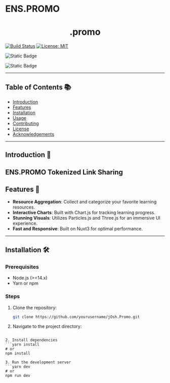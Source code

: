 # ENS.PROMO 

<h1 align="center" id="title">.promo</h1>

> 

[![Build Status](https://travis-ci.com/yourusername/jOsh.Promo.svg?branch=main)](https://travis-ci.com/yourusername/jOsh.Promo)
[![License: MIT](https://img.shields.io/badge/License-MIT-yellow.svg)](https://opensource.org/licenses/MIT)

![Static Badge](https://img.shields.io/badge/Nuxt-%2300DC82?style=for-the-badge&logo=nuxtdotjs&logoColor=%23ffffff&labelColor=%2300DC82&cacheSeconds=3600)

![Static Badge](https://img.shields.io/badge/solidity-%23363636?style=for-the-badge&logo=solidity&logoColor=%23ffffff&labelColor=%23363636&cacheSeconds=3600)



---

## Table of Contents 📚

- [Introduction](#introduction)
- [Features](#features)
- [Installation](#installation)
- [Usage](#usage)
- [Contributing](#contributing)
- [License](#license)
- [Acknowledgements](#acknowledgements)

---

## Introduction 🎉
ENS.PROMO
Tokenized Link Sharing
---

## Features 🌟

- **Resource Aggregation**: Collect and categorize your favorite learning resources.
- **Interactive Charts**: Built with Chart.js for tracking learning progress.
- **Stunning Visuals**: Utilizes Particles.js and Three.js for an immersive UI experience.
- **Fast and Responsive**: Built on Nuxt3 for optimal performance.

---

## Installation 🛠️

### Prerequisites

- Node.js (>=14.x)
- Yarn or npm

### Steps

1. Clone the repository:

   ```bash
   git clone https://github.com/yourusername/jOsh.Promo.git

2. Navigate to the project directory:

```cd ens.promo

2. Install dependencies
```yarn install
# or
npm install

3. Run the development server
```yarn dev
# or
npm run dev


